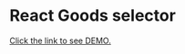 # React Goods selector  
[Click the link to see DEMO.](https://xipholena.github.io/react_goods-selector/)
